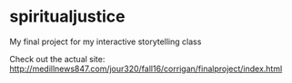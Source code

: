 # spiritualjustice
My final project for my interactive storytelling class

Check out the actual site: http://medillnews847.com/jour320/fall16/corrigan/finalproject/index.html
